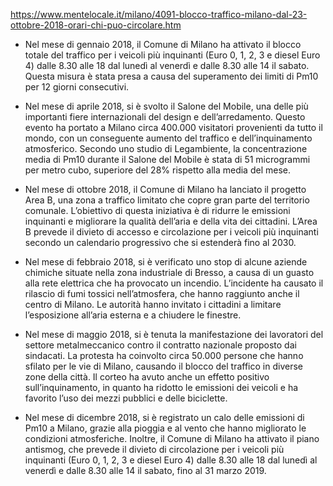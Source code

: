 https://www.mentelocale.it/milano/4091-blocco-traffico-milano-dal-23-ottobre-2018-orari-chi-puo-circolare.htm

- Nel mese di gennaio 2018, il Comune di Milano ha attivato il blocco totale del traffico per i veicoli più inquinanti (Euro 0, 1, 2, 3 e diesel Euro 4) dalle 8.30 alle 18 dal lunedì al venerdì e dalle 8.30 alle 14 il sabato. Questa misura è stata presa a causa del superamento dei limiti di Pm10 per 12 giorni consecutivi.

- Nel mese di aprile 2018, si è svolto il Salone del Mobile, una delle più importanti fiere internazionali del design e dell’arredamento. Questo evento ha portato a Milano circa 400.000 visitatori provenienti da tutto il mondo, con un conseguente aumento del traffico e dell’inquinamento atmosferico. Secondo uno studio di Legambiente, la concentrazione media di Pm10 durante il Salone del Mobile è stata di 51 microgrammi per metro cubo, superiore del 28% rispetto alla media del mese.

- Nel mese di ottobre 2018, il Comune di Milano ha lanciato il progetto Area B, una zona a traffico limitato che copre gran parte del territorio comunale. L’obiettivo di questa iniziativa è di ridurre le emissioni inquinanti e migliorare la qualità dell’aria e della vita dei cittadini. L’Area B prevede il divieto di accesso e circolazione per i veicoli più inquinanti secondo un calendario progressivo che si estenderà fino al 2030.

- Nel mese di febbraio 2018, si è verificato uno stop di alcune aziende chimiche situate nella zona industriale di Bresso, a causa di un guasto alla rete elettrica che ha provocato un incendio. L’incidente ha causato il rilascio di fumi tossici nell’atmosfera, che hanno raggiunto anche il centro di Milano. Le autorità hanno invitato i cittadini a limitare l’esposizione all’aria esterna e a chiudere le finestre.

- Nel mese di maggio 2018, si è tenuta la manifestazione dei lavoratori del settore metalmeccanico contro il contratto nazionale proposto dai sindacati. La protesta ha coinvolto circa 50.000 persone che hanno sfilato per le vie di Milano, causando il blocco del traffico in diverse zone della città. Il corteo ha avuto anche un effetto positivo sull’inquinamento, in quanto ha ridotto le emissioni dei veicoli e ha favorito l’uso dei mezzi pubblici e delle biciclette.

- Nel mese di dicembre 2018, si è registrato un calo delle emissioni di Pm10 a Milano, grazie alla pioggia e al vento che hanno migliorato le condizioni atmosferiche. Inoltre, il Comune di Milano ha attivato il piano antismog, che prevede il divieto di circolazione per i veicoli più inquinanti (Euro 0, 1, 2, 3 e diesel Euro 4) dalle 8.30 alle 18 dal lunedì al venerdì e dalle 8.30 alle 14 il sabato, fino al 31 marzo 2019.
